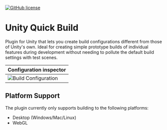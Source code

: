 [![GitHub license](https://img.shields.io/badge/license-MIT-blue.svg)](https://raw.githubusercontent.com/Smidgens/UnityQuickBuild/master/LICENSE)

# Unity Quick Build
Plugin for Unity that lets you create build configurations different from those of Unity's own. Ideal for creating simple prototype builds of individual features during development without needing to pollute the default build settings with test scenes.


| Configuration inspector |
| ------------- |
| ![Build Configuration](/Screenshots/01.png?raw=true "Configuration") |

## Platform Support

The plugin currently only supports building to the following platforms:
* Desktop (Windows/Mac/Linux)
* WebGL
